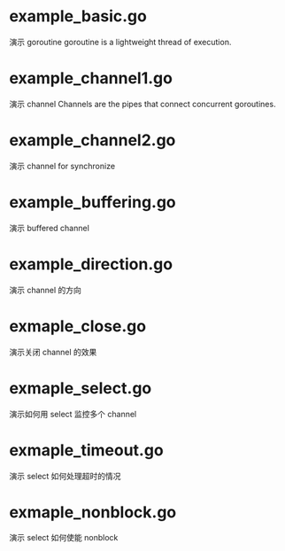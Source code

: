 # example_basic.go
演示 goroutine 
goroutine is a lightweight thread of execution.

# example_channel1.go
演示 channel
Channels are the pipes that connect concurrent goroutines.

# example_channel2.go
演示 channel for synchronize

# example_buffering.go
演示 buffered channel

# example_direction.go
演示 channel 的方向

# exmaple_close.go
演示关闭 channel 的效果

# exmaple_select.go
演示如何用 select 监控多个 channel

# exmaple_timeout.go
演示 select 如何处理超时的情况

# exmaple_nonblock.go
演示 select 如何使能 nonblock